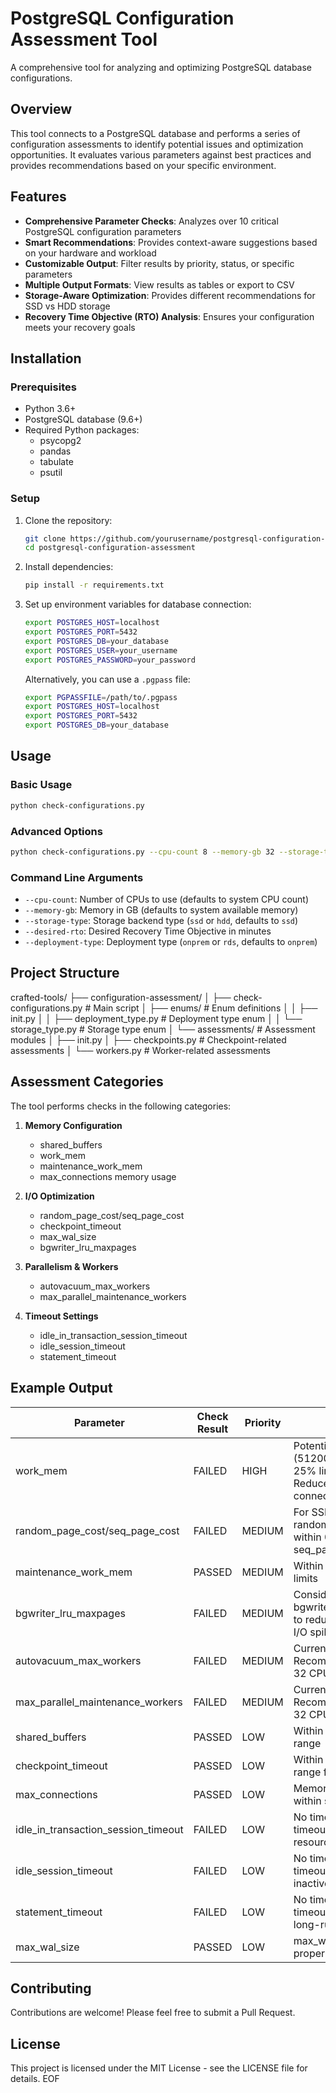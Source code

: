 # PostgreSQL Configuration Assessment Tool

A comprehensive tool for analyzing and optimizing PostgreSQL database configurations.

## Overview

This tool connects to a PostgreSQL database and performs a series of configuration assessments to identify potential issues and optimization opportunities. It evaluates various parameters against best practices and provides recommendations based on your specific environment.

## Features

- **Comprehensive Parameter Checks**: Analyzes over 10 critical PostgreSQL configuration parameters
- **Smart Recommendations**: Provides context-aware suggestions based on your hardware and workload
- **Customizable Output**: Filter results by priority, status, or specific parameters
- **Multiple Output Formats**: View results as tables or export to CSV
- **Storage-Aware Optimization**: Provides different recommendations for SSD vs HDD storage
- **Recovery Time Objective (RTO) Analysis**: Ensures your configuration meets your recovery goals

## Installation

### Prerequisites

- Python 3.6+
- PostgreSQL database (9.6+)
- Required Python packages:
  - psycopg2
  - pandas
  - tabulate
  - psutil

### Setup

1. Clone the repository:
   ```bash
   git clone https://github.com/yourusername/postgresql-configuration-assessment.git
   cd postgresql-configuration-assessment
   ```

2. Install dependencies:
   ```bash
   pip install -r requirements.txt
   ```

3. Set up environment variables for database connection:
   ```bash
   export POSTGRES_HOST=localhost
   export POSTGRES_PORT=5432
   export POSTGRES_DB=your_database
   export POSTGRES_USER=your_username
   export POSTGRES_PASSWORD=your_password
   ```

   Alternatively, you can use a `.pgpass` file:
   ```bash
   export PGPASSFILE=/path/to/.pgpass
   export POSTGRES_HOST=localhost
   export POSTGRES_PORT=5432
   export POSTGRES_DB=your_database
   ```

## Usage

### Basic Usage

```bash
python check-configurations.py
```

### Advanced Options

```bash
python check-configurations.py --cpu-count 8 --memory-gb 32 --storage-type ssd --desired-rto 15 --deployment-type onprem
```

### Command Line Arguments

- `--cpu-count`: Number of CPUs to use (defaults to system CPU count)
- `--memory-gb`: Memory in GB (defaults to system available memory)
- `--storage-type`: Storage backend type (`ssd` or `hdd`, defaults to `ssd`)
- `--desired-rto`: Desired Recovery Time Objective in minutes
- `--deployment-type`: Deployment type (`onprem` or `rds`, defaults to `onprem`)

## Project Structure

crafted-tools/
├── configuration-assessment/
│ ├── check-configurations.py # Main script
│ ├── enums/ # Enum definitions
│ │ ├── init.py
│ │ ├── deployment_type.py # Deployment type enum
│ │ └── storage_type.py # Storage type enum
│ └── assessments/ # Assessment modules
│ ├── init.py
│ ├── checkpoints.py # Checkpoint-related assessments
│ └── workers.py # Worker-related assessments

## Assessment Categories

The tool performs checks in the following categories:

1. **Memory Configuration**
   - shared_buffers
   - work_mem
   - maintenance_work_mem
   - max_connections memory usage

2. **I/O Optimization**
   - random_page_cost/seq_page_cost
   - checkpoint_timeout
   - max_wal_size
   - bgwriter_lru_maxpages

3. **Parallelism & Workers**
   - autovacuum_max_workers
   - max_parallel_maintenance_workers

4. **Timeout Settings**
   - idle_in_transaction_session_timeout
   - idle_session_timeout
   - statement_timeout

## Example Output

| Parameter                           | Check Result   | Priority   | Notes                                                                                  |
|-------------------------------------|---------------|------------|----------------------------------------------------------------------------------------|
| work_mem                            | FAILED        | HIGH       | Potential usage (51200MB) exceeds 25% limit (32736MB). Reduce work_mem or connections. |
| random_page_cost/seq_page_cost      | FAILED        | MEDIUM     | For SSD: reduce random_page_cost to within 0.1-0.3 of seq_page_cost                    |
| maintenance_work_mem                | PASSED        | MEDIUM     | Within recommended limits                                                              |
| bgwriter_lru_maxpages               | FAILED        | MEDIUM     | Consider increasing bgwriter_lru_maxpages to reduce checkpoint I/O spikes.             |
| autovacuum_max_workers              | FAILED        | MEDIUM     | Current: 3, Recommended: 6 for 32 CPUs                                                 |
| max_parallel_maintenance_workers    | FAILED        | MEDIUM     | Current: 2, Recommended: 4 for 32 CPUs                                                 |
| shared_buffers                      | PASSED        | LOW        | Within acceptable range                                                                |
| checkpoint_timeout                  | PASSED        | LOW        | Within acceptable range for RTO                                                        |
| max_connections                     | PASSED        | LOW        | Memory configuration within safe limits                                                |
| idle_in_transaction_session_timeout | FAILED        | LOW        | No timeout set. Add timeout to prevent resource locks.                                 |
| idle_session_timeout                | FAILED        | LOW        | No timeout set. Add timeout to terminate inactive sessions.                            |
| statement_timeout                   | FAILED        | LOW        | No timeout set. Add timeout to prevent long-running queries.                           |
| max_wal_size                        | PASSED        | LOW        | max_wal_size is properly configured.                                                   |


## Contributing

Contributions are welcome! Please feel free to submit a Pull Request.

## License

This project is licensed under the MIT License - see the LICENSE file for details.
EOF
